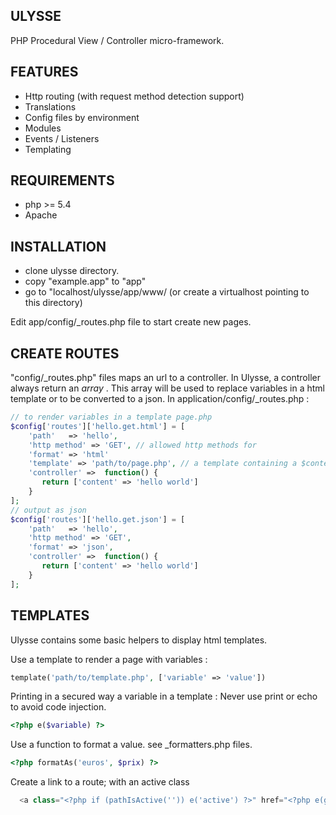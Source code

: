 ULYSSE
------------

PHP Procedural View / Controller micro-framework.

FEATURES
-------------

* Http routing (with request method detection support)
* Translations
* Config files by environment
* Modules
* Events / Listeners
* Templating

REQUIREMENTS
-------------

* php >= 5.4
* Apache

INSTALLATION
-------------

* clone ulysse directory.
* copy "example.app" to "app"
* go to "localhost/ulysse/app/www/ (or create a virtualhost pointing to this directory)

Edit app/config/_routes.php file to start create new pages.

CREATE ROUTES
--------------

"config/_routes.php" files maps an url to a controller.
In Ulysse, a controller always return an *array* .
This array will be used to replace variables in a html template
or to be converted to a json.
In application/config/_routes.php :

```php
// to render variables in a template page.php
$config['routes']['hello.get.html'] = [
    'path'   => 'hello',
    'http method' => 'GET', // allowed http methods for
    'format' => 'html'
    'template' => 'path/to/page.php', // a template containing a $content variable.
    'controller' =>  function() {
       return ['content' => 'hello world']
    }
];
// output as json
$config['routes']['hello.get.json'] = [
    'path'   => 'hello',
    'http method' => 'GET',
    'format' => 'json',
    'controller' =>  function() {
       return ['content' => 'hello world']
    }
];
```

TEMPLATES
---------------

Ulysse contains some basic helpers to display html templates.

Use a template to render a page with variables :
```php
template('path/to/template.php', ['variable' => 'value'])
```

Printing in a secured way a variable in a template :
Never use print or echo to avoid code injection.
```php
<?php e($variable) ?>
```

Use a function to format a value. see _formatters.php files.
```php
<?php formatAs('euros', $prix) ?>
```

Create a link to a route; with an active class
```php
  <a class="<?php if (pathIsActive('')) e('active') ?>" href="<?php e(getRouteUrl('')) ?>">Homepage </a>
```

